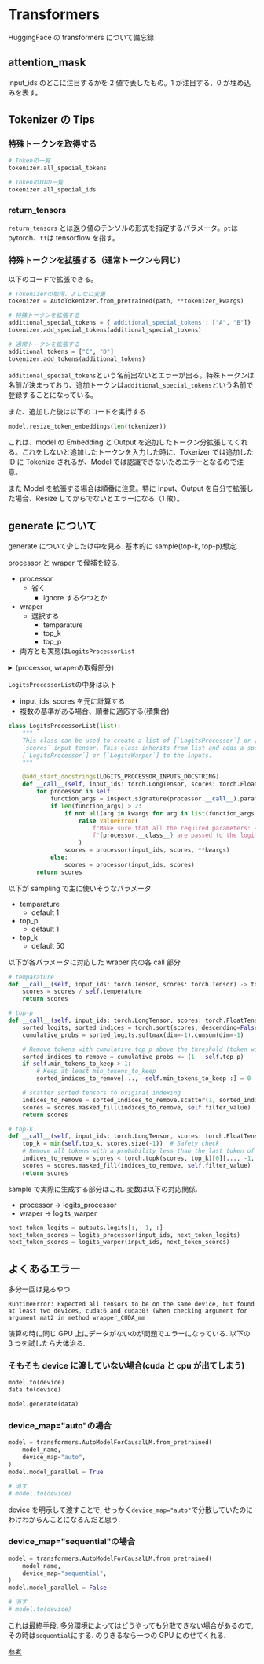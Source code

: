 # Transformers

HuggingFace の transformers について備忘録

## attention_mask

input_ids のどこに注目するかを 2 値で表したもの。1 が注目する、0 が埋め込みを表す。

## Tokenizer の Tips

### 特殊トークンを取得する

```python
# Tokenの一覧
tokenizer.all_special_tokens

# TokenのIDの一覧
tokenizer.all_special_ids
```

### return_tensors

`return_tensors` とは返り値のテンソルの形式を指定するパラメータ。`pt`は pytorch、`tf`は tensorflow を指す。

### 特殊トークンを拡張する（通常トークンも同じ）

以下のコードで拡張できる。

```python
# Tokenizerの取得、よしなに変更
tokenizer = AutoTokenizer.from_pretrained(path, **tokenizer_kwargs)

# 特殊トークンを拡張する
additional_special_tokens = {'additional_special_tokens': ["A", "B"]}
tokenizer.add_special_tokens(additional_special_tokens)

# 通常トークンを拡張する
additional_tokens = ["C", "D"]
tokenizer.add_tokens(additional_tokens)
```

`additional_special_tokens`という名前出ないとエラーが出る。特殊トークンは名前が決まっており、追加トークンは`additional_special_tokens`という名前で登録することになっている。

また、追加した後は以下のコードを実行する

```python
model.resize_token_embeddings(len(tokenizer))
```

これは、model の Embedding と Output を追加したトークン分拡張してくれる。これをしないと追加したトークンを入力した時に、Tokerizer では追加した ID に Tokenize されるが、Model では認識できないためエラーとなるので注意。

また Model を拡張する場合は順番に注意。特に Input、Output を自分で拡張した場合、Resize してからでないとエラーになる（1 敗）。

## generate について

generate について少しだけ中を見る. 基本的に sample(top-k, top-p)想定.

processor と wraper で候補を絞る.

- processor
  - 省く
    - ignore するやつとか
- wraper
  - 選択する
    - temparature
    - top_k
    - top_p
- 両方とも実態は`LogitsProcessorList`

<details>
<summary>(processor, wraperの取得部分)</summary>

```python
logits_processor = self._get_logits_processor(
    generation_config=generation_config,
    input_ids_seq_length=input_ids_seq_length,
    encoder_input_ids=inputs_tensor,
    prefix_allowed_tokens_fn=prefix_allowed_tokens_fn,
    logits_processor=logits_processor,
)
logits_warper = self._get_logits_warper(generation_config)
```

</details>

`LogitsProcessorList`の中身は以下

- input_ids, scores を元に計算する
- 複数の基準がある場合、順番に適応する(積集合)

```python
class LogitsProcessorList(list):
    """
    This class can be used to create a list of [`LogitsProcessor`] or [`LogitsWarper`] to subsequently process a
    `scores` input tensor. This class inherits from list and adds a specific *__call__* method to apply each
    [`LogitsProcessor`] or [`LogitsWarper`] to the inputs.
    """

    @add_start_docstrings(LOGITS_PROCESSOR_INPUTS_DOCSTRING)
    def __call__(self, input_ids: torch.LongTensor, scores: torch.FloatTensor, **kwargs) -> torch.FloatTensor:
        for processor in self:
            function_args = inspect.signature(processor.__call__).parameters
            if len(function_args) > 2:
                if not all(arg in kwargs for arg in list(function_args.keys())[2:]):
                    raise ValueError(
                        f"Make sure that all the required parameters: {list(function_args.keys())} for "
                        f"{processor.__class__} are passed to the logits processor."
                    )
                scores = processor(input_ids, scores, **kwargs)
            else:
                scores = processor(input_ids, scores)
        return scores
```

以下が sampling で主に使いそうなパラメータ

- temparature
  - default 1
- top_p
  - default 1
- top_k
  - default 50

以下が各パラメータに対応した wraper 内の各 call 部分

```python
# temparature
def __call__(self, input_ids: torch.Tensor, scores: torch.Tensor) -> torch.FloatTensor:
    scores = scores / self.temperature
    return scores

# top-p
def __call__(self, input_ids: torch.LongTensor, scores: torch.FloatTensor) -> torch.FloatTensor:
    sorted_logits, sorted_indices = torch.sort(scores, descending=False)
    cumulative_probs = sorted_logits.softmax(dim=-1).cumsum(dim=-1)

    # Remove tokens with cumulative top_p above the threshold (token with 0 are kept)
    sorted_indices_to_remove = cumulative_probs <= (1 - self.top_p)
    if self.min_tokens_to_keep > 1:
        # Keep at least min_tokens_to_keep
        sorted_indices_to_remove[..., -self.min_tokens_to_keep :] = 0

    # scatter sorted tensors to original indexing
    indices_to_remove = sorted_indices_to_remove.scatter(1, sorted_indices, sorted_indices_to_remove)
    scores = scores.masked_fill(indices_to_remove, self.filter_value)
    return scores

# top-k
def __call__(self, input_ids: torch.LongTensor, scores: torch.FloatTensor) -> torch.FloatTensor:
    top_k = min(self.top_k, scores.size(-1))  # Safety check
    # Remove all tokens with a probability less than the last token of the top-k
    indices_to_remove = scores < torch.topk(scores, top_k)[0][..., -1, None]
    scores = scores.masked_fill(indices_to_remove, self.filter_value)
    return scores
```

sample で実際に生成する部分はこれ. 変数は以下の対応関係.

- processor -> logits_processor
- wraper -> logits_warper

```python
next_token_logits = outputs.logits[:, -1, :]
next_token_scores = logits_processor(input_ids, next_token_logits)
next_token_scores = logits_warper(input_ids, next_token_scores)
```

## よくあるエラー

多分一回は見るやつ.

```
RuntimeError: Expected all tensors to be on the same device, but found at least two devices, cuda:6 and cuda:0! (when checking argument for argument mat2 in method wrapper_CUDA_mm
```

演算の時に同じ GPU 上にデータがないのが問題でエラーになっている. 以下の 3 つを試したら大体治る.

### そもそも device に渡していない場合(cuda と cpu が出てしまう)

```python
model.to(device)
data.to(device)

model.generate(data)
```

### device_map="auto"の場合

```python
model = transformers.AutoModelForCausalLM.from_pretrained(
    model_name,
    device_map="auto",
)
model.model_parallel = True

# 消す
# model.to(device)
```

device を明示して渡すことで, せっかく`device_map="auto"`で分散していたのにわけわからんことになるんだと思う.

### device_map="sequential"の場合

```python
model = transformers.AutoModelForCausalLM.from_pretrained(
    model_name,
    device_map="sequential",
)
model.model_parallel = False

# 消す
# model.to(device)
```

これは最終手段. 多分環境によってはどうやっても分散できない場合があるので, その時は`sequential`にする. のりきるなら一つの GPU にのせてくれる.

[参考](https://huggingface.co/docs/accelerate/usage_guides/big_modeling#loading-weights)
